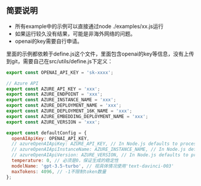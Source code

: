 ## 简要说明
- 所有example中的示例可以直接通过node ./examples/xx.js运行
- 如果运行较久没有结果，可能是非海外网络的问题。
- openai的key需要自行申请。


里面的示例都依赖于define.js这个文件，里面包含openai的key等信息，没有上传到git，需要自己在src/utils/define.js下定义：

```js
export const OPENAI_API_KEY = 'sk-xxxx';

// Azure API
export const AZURE_API_KEY = 'xxx';
export const AZURE_ENDPOINT = 'xxx';
export const AZURE_INSTANCE_NAME = 'xxx';
export const AZURE_DEPLOYMENT_NAME = 'xxx';
export const AZURE_DEPLOYMENT_16K_NAME = 'xxx';
export const AZURE_EMBEDDING_DEPLOYMENT_NAME = 'xxx';
export const AZURE_VERSION = 'xxx';

export const defaultConfig = {
  openAIApiKey: OPENAI_API_KEY,
  // azureOpenAIApiKey: AZURE_API_KEY, // In Node.js defaults to process.env.AZURE_OPENAI_API_KEY
  // azureOpenAIApiInstanceName: AZURE_INSTANCE_NAME, // In Node.js defaults to process.env.AZURE_OPENAI_API_INSTANCE_NAME
  // azureOpenAIApiVersion: AZURE_VERSION, // In Node.js defaults to process.env.AZURE_OPENAI_API_VERSION
  temperature: 0, // 必须是0，保证生成的稳定性
  modelName: 'gpt-3.5-turbo', // 视具体情况使用'text-davinci-003'
  maxTokens: 4096, // -1不限制token数量
};
```